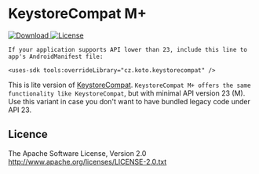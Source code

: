 # KeystoreCompat M+


[ ![Download](https://api.bintray.com/packages/kotomisak/cz.koto/android-keystore-compat/images/download.svg) ](https://bintray.com/kotomisak/cz.koto/android-keystore-compat-emplus/_latestVersion)
[![License](https://img.shields.io/badge/License-Apache%202.0-blue.svg)](https://opensource.org/licenses/Apache-2.0)


```
If your application supports API lower than 23, include this line to app's AndroidManifest file:
  
<uses-sdk tools:overrideLibrary="cz.koto.keystorecompat" />

```

This is lite version of [KeystoreCompat](../android-keystore-compat/readme.md). 
`KeystoreCompat M+ offers the same functionality like KeystoreCompat`, but with minimal API version 23 (M).
Use this variant in case you don't want to have bundled legacy code under API 23. 


## Licence ##
The Apache Software License, Version 2.0
http://www.apache.org/licenses/LICENSE-2.0.txt

